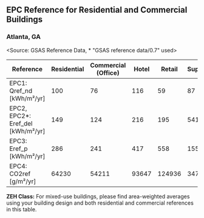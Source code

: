 ## EPC Reference for Residential and Commercial Buildings

### Atlanta, GA
<Source: GSAS Reference Data, * "GSAS reference data/0.7" used>

| Reference                         | Residential | Commercial (Office) | Hotel | Retail | Supermarket |
| --------------------------------- | ----------- | ------------------- | ----- | ------ | ----------- |
| EPC1: Qref_nd [kWh/m²/yr]         | 100         | 76                  | 116   | 59     | 87          |
| EPC2, EPC2*: Eref_del [kWh/m²/yr] | 149         | 124                 | 216   | 195    | 541         |
| EPC3: Eref_p [kWh/m²/yr]          | 286         | 241                 | 417   | 558    | 1553        |
| EPC4: CO2ref [g/m²/yr]            | 64230       | 54211               | 93647 | 124936 | 347542      |

**ZEH Class:** For mixed-use buildings, please find area-weighted averages
using your building design and both residential and commercial references in this table.
